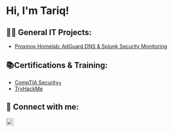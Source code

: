 <h1>Hi, I'm Tariq!</h1>

<h2>👨‍💻 General IT Projects:</h2>

  - [Proxmox Homelab: AdGuard DNS & Splunk Security Monitoring](https://github.com/joshmadakor1/Algorithms-Practice)

<h2>📚Certifications & Training:</h2>

- [CompTIA Security+](https://www.youtube.com/watch?v=a83ASGn_V_s)
- [TryHackMe](https://www.youtube.com/watch?v=uHy3oM7NnoU)

<h2> 🤳 Connect with me:</h2>

[<img align="left" alt="TariqWilliams | LinkedIn" width="22px" src="https://cdn.jsdelivr.net/npm/simple-icons@v3/icons/linkedin.svg" />][linkedin]

[linkedin]: https://www.linkedin.com/in/tariq-williams-256bb0264/
